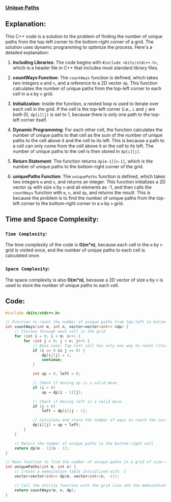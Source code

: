 ### [Unique Paths](https://www.codingninjas.com/studio/problems/total-unique-paths_1081470?source=youtube&campaign=striver_dp_videos&utm_source=youtube&utm_medium=affiliate&utm_campaign=striver_dp_videos&leftPanelTabValue=PROBLEM)

## Explanation:
This C++ code is a solution to the problem of finding the number of unique paths from the top-left corner to the bottom-right corner of a grid. The solution uses dynamic programming to optimize the process. Here's a detailed explanation:

1. **Including Libraries**: The code begins with `#include <bits/stdc++.h>`, which is a header file in C++ that includes most standard library files.

2. **countWays Function**: The `countWays` function is defined, which takes two integers `m` and `n`, and a reference to a 2D vector `dp`. This function calculates the number of unique paths from the top-left corner to each cell in a `m` by `n` grid.

3. **Initialization**: Inside the function, a nested loop is used to iterate over each cell in the grid. If the cell is the top-left corner (i.e., `i` and `j` are both 0), `dp[i][j]` is set to 1, because there is only one path to the top-left corner itself.

4. **Dynamic Programming**: For each other cell, the function calculates the number of unique paths to that cell as the sum of the number of unique paths to the cell above it and the cell to its left. This is because a path to a cell can only come from the cell above it or the cell to its left. The number of unique paths to the cell is then stored in `dp[i][j]`.

5. **Return Statement**: The function returns `dp[m-1][n-1]`, which is the number of unique paths to the bottom-right corner of the grid.

6. **uniquePaths Function**: The `uniquePaths` function is defined, which takes two integers `m` and `n`, and returns an integer. This function initializes a 2D vector `dp` with size `m` by `n` and all elements as -1, and then calls the `countWays` function with `m`, `n`, and `dp`, and returns the result. This is because the problem is to find the number of unique paths from the top-left corner to the bottom-right corner in a `m` by `n` grid.

## Time and Space Complexity:
### `Time Complexity`:
The time complexity of the code is **O(m*n)**, because each cell in the `m` by `n` grid is visited once, and the number of unique paths to each cell is calculated once.

### `Space Complexity`:
The space complexity is also **O(m*n)**, because a 2D vector of size `m` by `n` is used to store the number of unique paths to each cell.

## Code:
```cpp
#include <bits/stdc++.h>

// Function to count the number of unique paths from top-left to bottom-right in a grid
int countWays(int m, int n, vector<vector<int>> &dp) {
    // Iterate through each cell in the grid
    for (int i = 0; i < m; i++) {
        for (int j = 0; j < n; j++) {
            // Base case: Top-left cell has only one way to reach (itself)
            if (i == 0 && j == 0) {
                dp[i][j] = 1;
                continue;
            }

            int up = 0, left = 0;

            // Check if moving up is a valid move
            if (i > 0)
                up = dp[i - 1][j];

            // Check if moving left is a valid move
            if (j > 0)
                left = dp[i][j - 1];

            // Calculate and store the number of ways to reach the current cell
            dp[i][j] = up + left;
        }
    }

    // Return the number of unique paths to the bottom-right cell
    return dp[m - 1][n - 1];
}

// Main function to find the number of unique paths in a grid of size m x n
int uniquePaths(int m, int n) {
    // Create a memoization table initialized with -1
    vector<vector<int>> dp(m, vector<int>(n, -1));

    // Call the utility function with the grid size and the memoization table.
    return countWays(m, n, dp);
}

```
